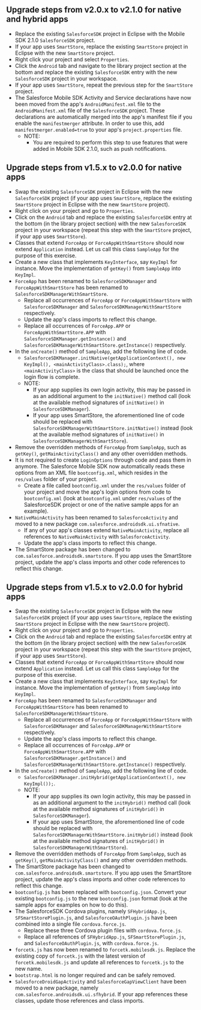 ## Upgrade steps from v2.0.x to v2.1.0 for native and hybrid apps
- Replace the existing `SalesforceSDK` project in Eclipse with the Mobile SDK 2.1.0 `SalesforceSDK` project.
- If your app uses `SmartStore`, replace the existing `SmartStore` project in Eclipse with the new `SmartStore` project.
- Right click your project and select `Properties`.
- Click the `Android` tab and navigate to the library project section at the bottom and replace the existing `SalesforceSDK` entry with the new `SalesforceSDK` project in your workspace.
- If your app uses `SmartStore`, repeat the previous step for the `SmartStore` project.
- The Salesforce Mobile SDK Activity and Service declarations have now been moved from the app's `AndroidManifest.xml` file to the `AndroidManifest.xml` file of the `SalesforceSDK` project. These declarations are automatically merged into the app's manifest file if you enable the `manifestmerger` attribute. In order to use this, add `manifestmerger.enabled=true` to your app's `project.properties` file.
	- NOTE:
		- You are required to perform this step to use features that were added in Mobile SDK 2.1.0, such as push notifications.

## Upgrade steps from v1.5.x to v2.0.0 for native apps
- Swap the existing `SalesforceSDK` project in Eclipse with the new `SalesforceSDK` project (if your app uses `SmartStore`, replace the existing `SmartStore` project in Eclipse with the new `SmartStore` project).
- Right click on your project and go to `Properties`.
- Click on the `Android` tab and replace the existing `SalesforceSDK` entry at the bottom (in the library project section) with the new `SalesforceSDK` project in your workspace (repeat this step with the `SmartStore` project, if your app uses `SmartStore`).
- Classes that extend `ForceApp` or `ForceAppWithSmartStore` should now extend `Application` instead. Let us call this class `SampleApp` for the purpose of this exercise.
- Create a new class that implements `KeyInterface`, say `KeyImpl` for instance. Move the implementation of `getKey()` from `SampleApp` into `KeyImpl`.
- `ForceApp` has been renamed to `SalesforceSDKManager` and `ForceAppWithSmartStore` has been renamed to `SalesforceSDKManagerWithSmartStore`.
	- Replace all occurrences of `ForceApp` or `ForceAppWithSmartStore` with `SalesforceSDKManager` and `SalesforceSDKManagerWithSmartStore` respectively.
	- Update the app's class imports to reflect this change.
	- Replace all occurrences of `ForceApp.APP` or `ForceAppWithSmartStore.APP` with `SalesforceSDKManager.getInstance()` and `SalesforceSDKManagerWithSmartStore.getInstance()` respectively.
- In the `onCreate()` method of `SampleApp`, add the following line of code.
	- `SalesforceSDKManager.initNative(getApplicationContext(), new KeyImpl(), <mainActivityClass>.class);`, where `<mainActivityClass>` is the class that should be launched once the login flow is complete.
	- NOTE:
		- If your app supplies its own login activity, this may be passed in as an additional argument to the `initNative()` method call (look at the available method signatures of `initNative()` in `SalesforceSDKManager`).
		- If your app uses SmartStore, the aforementioned line of code should be replaced with `SalesforceSDKManagerWithSmartStore.initNative()` instead (look at the available method signatures of `initNative()` in `SalesforceSDKManagerWithSmartStore`).
- Remove the overridden methods of `ForceApp` from `SampleApp`, such as `getKey()`, `getMainActivityClass()` and any other overridden methods.
- It is not required to create `LoginOptions` through code and pass them in anymore. The Salesforce Mobile SDK now automatically reads these options from an XML file `bootconfig.xml`, which resides in the `res/values` folder of your project.
	- Create a file called `bootconfig.xml` under the `res/values` folder of your project and move the app's login options from code to `bootconfig.xml` (look at `bootconfig.xml` under `res/values` of the SalesforceSDK project or one of the native sample apps for an example).
- `NativeMainActivity` has been renamed to `SalesforceActivity` and moved to a new package `com.salesforce.androidsdk.ui.sfnative`.
	- If any of your app's classes extend `NativeMainActivity`, replace all references to `NativeMainActivity` with `SalesforceActivity`.
	- Update the app's class imports to reflect this change.
- The SmartStore package has been changed to `com.salesforce.androidsdk.smartstore`. If you app uses the SmartStore project, update the app's class imports and other code references to reflect this change.

## Upgrade steps from v1.5.x to v2.0.0 for hybrid apps
- Swap the existing `SalesforceSDK` project in Eclipse with the new `SalesforceSDK` project (if your app uses `SmartStore`, replace the existing `SmartStore` project in Eclipse with the new `SmartStore` project).
- Right click on your project and go to `Properties`.
- Click on the `Android` tab and replace the existing `SalesforceSDK` entry at the bottom (in the library project section) with the new `SalesforceSDK` project in your workspace (repeat this step with the `SmartStore` project, if your app uses `SmartStore`).
- Classes that extend `ForceApp` or `ForceAppWithSmartStore` should now extend `Application` instead. Let us call this class `SampleApp` for the purpose of this exercise.
- Create a new class that implements `KeyInterface`, say `KeyImpl` for instance. Move the implementation of `getKey()` from `SampleApp` into `KeyImpl`.
- `ForceApp` has been renamed to `SalesforceSDKManager` and `ForceAppWithSmartStore` has been renamed to `SalesforceSDKManagerWithSmartStore`.
	- Replace all occurrences of `ForceApp` or `ForceAppWithSmartStore` with `SalesforceSDKManager` and `SalesforceSDKManagerWithSmartStore` respectively.
	- Update the app's class imports to reflect this change.
	- Replace all occurrences of `ForceApp.APP` or `ForceAppWithSmartStore.APP` with `SalesforceSDKManager.getInstance()` and `SalesforceSDKManagerWithSmartStore.getInstance()` respectively.
- In the `onCreate()` method of `SampleApp`, add the following line of code.
	- `SalesforceSDKManager.initHybrid(getApplicationContext(), new KeyImpl());`.
	- NOTE:
		- If your app supplies its own login activity, this may be passed in as an additional argument to the `initHybrid()` method call (look at the available method signatures of `initHybrid()` in `SalesforceSDKManager`).
		- If your app uses SmartStore, the aforementioned line of code should be replaced with `SalesforceSDKManagerWithSmartStore.initHybrid()` instead (look at the available method signatures of `initHybrid()` in `SalesforceSDKManagerWithSmartStore`).
- Remove the overridden methods of `ForceApp` from `SampleApp`, such as `getKey()`, `getMainActivityClass()` and any other overridden methods.
- The SmartStore package has been changed to `com.salesforce.androidsdk.smartstore`. If you app uses the SmartStore project, update the app's class imports and other code references to reflect this change.
- `bootconfig.js` has been replaced with `bootconfig.json`. Convert your existing `bootconfig.js` to the new `bootconfig.json` format (look at the sample apps for examples on how to do this).
- The SalesforceSDK Cordova plugins, namely `SFHybridApp.js`, `SFSmartStorePlugin.js`, and `SalesforceOAuthPlugin.js` have been combined into a single file `cordova.force.js`.
	- Replace these three Cordova plugin files with `cordova.force.js`.
	- Replace all references of `SFHybridApp.js`, `SFSmartStorePlugin.js`, and `SalesforceOAuthPlugin.js`, with `cordova.force.js`.
- `forcetk.js` has now been renamed to `forcetk.mobilesdk.js`. Replace the existing copy of `forcetk.js` with the latest version of `forcetk.mobilesdk.js` and update all references to `forcetk.js` to the new name.
- `bootstrap.html` is no longer required and can be safely removed.
- `SalesforceDroidGapActivity` and `SalesforceGapViewClient` have been moved to a new package, namely `com.salesforce.androidsdk.ui.sfhybrid`. If your app references these classes, update those references and class imports.
